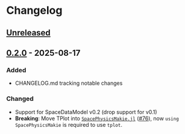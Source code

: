 # Changelog

## [Unreleased]

## [0.2.0] - 2025-08-17

### Added

- CHANGELOG.md tracking notable changes

### Changed

- Support for SpaceDataModel v0.2 (drop support for v0.1)
- **Breaking**: Move TPlot into [`SpacePhysicsMakie.jl`](https://github.com/JuliaSpacePhysics/SpacePhysicsMakie.jl) ([#76](https://github.com/JuliaSpacePhysics/SPEDAS.jl/pull/76)), now `using SpacePhysicsMakie` is required to use `tplot`.


[unreleased]: https://github.com/JuliaSpacePhysics/SPEDAS.jl/compare/v0.2.0...HEAD
[0.2.0]: https://github.com/JuliaSpacePhysics/SPEDAS.jl/releases/tag/v0.2.0